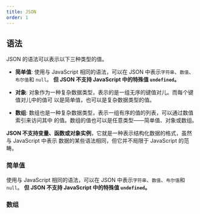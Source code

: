 ```yaml
---
title: JSON
order: 1
---
```


## 语法

JSON 的语法可以表示以下三种类型的值。

- **简单值**: 使用与 JavaScript 相同的语法，可以在 JSON 中表示`字符串`、`数值`、`布尔值`和 `null`。
  **但 JSON 不支持 JavaScript 中的特殊值 `undefined`。**

- **对象**: 对象作为一种复杂数据类型，表示的是一组无序的键值对儿。而每个键值对儿中的值可
  以是简单值，也可以是复杂数据类型的值。

- **数组**: 数组也是一种复杂数据类型，表示一组有序的值的列表，可以通过数值索引来访问其中
  的值。数组的值也可以是任意类型——简单值、对象或数组。

**JSON 不支持变量、函数或对象实例**，它就是一种表示结构化数据的格式，虽然与 JavaScript 中表示
数据的某些语法相同，但它并不局限于 JavaScript 的范畴。

### 简单值

使用与 JavaScript 相同的语法，可以在 JSON 中表示`字符串`、`数值`、`布尔值`和 `null`。
**但 JSON 不支持 JavaScript 中的特殊值 `undefined`。**

### 数组

<code src="./demos/FormatJson.jsx" />
